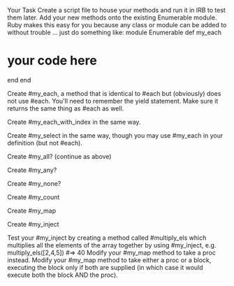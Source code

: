 Your Task
Create a script file to house your methods and run it in IRB to test them later.
Add your new methods onto the existing Enumerable module. Ruby makes this easy for you because any class or module can be added to without trouble ... just do something like:
module Enumerable
def my_each
# your code here
end
end

Create #my_each, a method that is identical to #each but (obviously) does not use #each. You'll need to remember the yield statement. Make sure it returns the same thing as #each as well.

Create #my_each_with_index in the same way.

Create #my_select in the same way, though you may use #my_each in your definition (but not #each).

Create #my_all? (continue as above)

Create #my_any?

Create #my_none?

Create #my_count

Create #my_map

Create #my_inject

Test your #my_inject by creating a method called #multiply_els which multiplies all the elements of the array together by using #my_inject, e.g. multiply_els([2,4,5]) #=> 40
Modify your #my_map method to take a proc instead.
Modify your #my_map method to take either a proc or a block, executing the block only if both are supplied (in which case it would execute both the block AND the proc).
